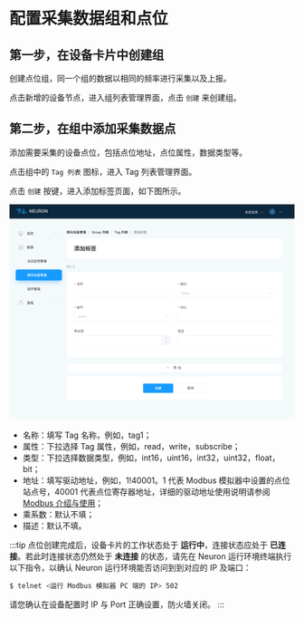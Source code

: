 # 配置采集数据组和点位

## 第一步，在设备卡片中创建组

创建点位组，同一个组的数据以相同的频率进行采集以及上报。

点击新增的设备节点，进入组列表管理界面，点击 `创建` 来创建组。

## 第二步，在组中添加采集数据点
添加需要采集的设备点位，包括点位地址，点位属性，数据类型等。

点击组中的 `Tag 列表` 图标，进入 Tag 列表管理界面。

点击 `创建` 按键，进入添加标签页面，如下图所示。

![tags-add](./assets/tags-add.png)

* 名称：填写 Tag 名称，例如，tag1；
* 属性：下拉选择 Tag 属性，例如，read，write，subscribe；
* 类型：下拉选择数据类型，例如，int16，uint16，int32，uint32，float，bit；
* 地址：填写驱动地址，例如，1!40001。1 代表 Modbus 模拟器中设置的点位站点号，40001 代表点位寄存器地址，详细的驱动地址使用说明请参阅 [Modbus 介绍与使用](../south-devices/modbus/modbus-tcp.md)；
* 乘系数：默认不填；
* 描述：默认不填。

:::tip
点位创建完成后，设备卡片的工作状态处于 **运行中**，连接状态应处于 **已连接**。若此时连接状态仍然处于 **未连接** 的状态，请先在 Neuron 运行环境终端执行以下指令，以确认 Neuron 运行环境能否访问到到对应的 IP 及端口：

```bash
$ telnet <运行 Modbus 模拟器 PC 端的 IP> 502
```

请您确认在设备配置时 IP 与 Port 正确设置，防火墙关闭。
:::